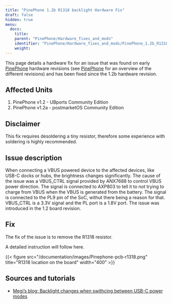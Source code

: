 ```yaml
---
title: "PinePhone 1.2b R1318 backlight Hardware Fix"
draft: false
hidden: true
menu:
  docs:
    title:
    parent: "PinePhone/Hardware_fixes_and_mods"
    identifier: "PinePhone/Hardware_fixes_and_mods/PinePhone_1.2b_R1318_backlight_Hardware_Fix"
    weight: 
---
```


This page details a hardware fix for an issue that was found on early [PinePhone](/documentation/PinePhone) hardware revisions (see [PinePhone](/documentation/PinePhone/Revisions/) for an overview of the different revisions) and has been fixed since the 1.2b hardware revision.

## Affected Units

1. PinePhone v1.2 - UBports Community Edition
2. PinePhone v1.2a - postmarketOS Community Edition

## Disclaimer

This fix requires desoldering a tiny resistor, therefore some experience with soldering is highly recommended.

## Issue description

When connecting a VBUS powered device to the affected devices, like USB-C docks or hubs, the brightness changes significantly. The cause of the issue was a VBUS_CTRL signal provided by ANX7688 to control VBUS power direction. The signal is connected to AXP803 to tell it to not trying to charge from VBUS when the VBUS is generated from the battery. The signal is connected to the PL9 pin of the SoC, withut there being a reason for that. VBUS_CTRL is a 3.3V signal and the PL port is a 1.8V port. The issue was introduced in the 1.2 board revision.

## Fix

The fix of the issue is to remove the R1318 resistor.

A detailed instruction will follow here.

{{< figure src="/documentation/images/Pinephone-pcb-r1318.png" title="R1318 location on the board" width="400" >}}

## Sources and tutorials

* [Megi’s blog: Backlight changes when swithcing between USB-C power modes](https://xnux.eu/log/#022)

